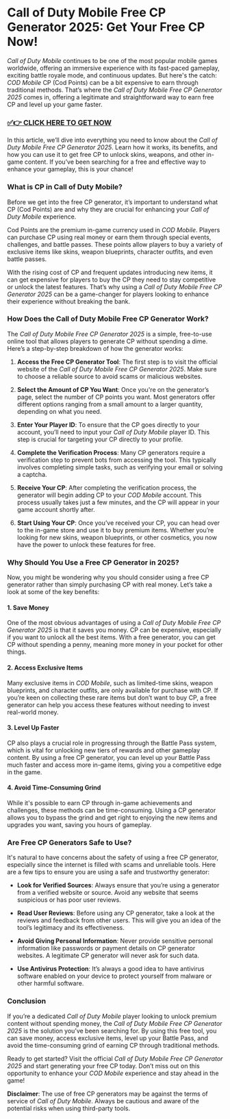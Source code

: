 # Call of Duty Mobile Free CP Generator 2025: Get Your Free CP Now!

*Call of Duty Mobile* continues to be one of the most popular mobile games worldwide, offering an immersive experience with its fast-paced gameplay, exciting battle royale mode, and continuous updates. But here's the catch: *COD Mobile* CP (Cod Points) can be a bit expensive to earn through traditional methods. That’s where the *Call of Duty Mobile Free CP Generator 2025* comes in, offering a legitimate and straightforward way to earn free CP and level up your game faster.

### [✅👉 CLICK HERE TO GET NOW](https://freerewards.xyz/call/of/duty/)

In this article, we’ll dive into everything you need to know about the *Call of Duty Mobile Free CP Generator 2025*. Learn how it works, its benefits, and how you can use it to get free CP to unlock skins, weapons, and other in-game content. If you’ve been searching for a free and effective way to enhance your gameplay, this is your chance!

### What is CP in Call of Duty Mobile?

Before we get into the free CP generator, it’s important to understand what CP (Cod Points) are and why they are crucial for enhancing your *Call of Duty Mobile* experience.

Cod Points are the premium in-game currency used in *COD Mobile*. Players can purchase CP using real money or earn them through special events, challenges, and battle passes. These points allow players to buy a variety of exclusive items like skins, weapon blueprints, character outfits, and even battle passes.

With the rising cost of CP and frequent updates introducing new items, it can get expensive for players to buy the CP they need to stay competitive or unlock the latest features. That’s why using a *Call of Duty Mobile Free CP Generator 2025* can be a game-changer for players looking to enhance their experience without breaking the bank.

### How Does the Call of Duty Mobile Free CP Generator Work?

The *Call of Duty Mobile Free CP Generator 2025* is a simple, free-to-use online tool that allows players to generate CP without spending a dime. Here’s a step-by-step breakdown of how the generator works:

1. **Access the Free CP Generator Tool**: The first step is to visit the official website of the *Call of Duty Mobile Free CP Generator 2025*. Make sure to choose a reliable source to avoid scams or malicious websites.

2. **Select the Amount of CP You Want**: Once you're on the generator’s page, select the number of CP points you want. Most generators offer different options ranging from a small amount to a larger quantity, depending on what you need.

3. **Enter Your Player ID**: To ensure that the CP goes directly to your account, you’ll need to input your *Call of Duty Mobile* player ID. This step is crucial for targeting your CP directly to your profile.

4. **Complete the Verification Process**: Many CP generators require a verification step to prevent bots from accessing the tool. This typically involves completing simple tasks, such as verifying your email or solving a captcha.

5. **Receive Your CP**: After completing the verification process, the generator will begin adding CP to your *COD Mobile* account. This process usually takes just a few minutes, and the CP will appear in your game account shortly after.

6. **Start Using Your CP**: Once you’ve received your CP, you can head over to the in-game store and use it to buy premium items. Whether you’re looking for new skins, weapon blueprints, or other cosmetics, you now have the power to unlock these features for free.

### Why Should You Use a Free CP Generator in 2025?

Now, you might be wondering why you should consider using a free CP generator rather than simply purchasing CP with real money. Let’s take a look at some of the key benefits:

#### 1. **Save Money**

One of the most obvious advantages of using a *Call of Duty Mobile Free CP Generator 2025* is that it saves you money. CP can be expensive, especially if you want to unlock all the best items. With a free generator, you can get CP without spending a penny, meaning more money in your pocket for other things.

#### 2. **Access Exclusive Items**

Many exclusive items in *COD Mobile*, such as limited-time skins, weapon blueprints, and character outfits, are only available for purchase with CP. If you’re keen on collecting these rare items but don’t want to buy CP, a free generator can help you access these features without needing to invest real-world money.

#### 3. **Level Up Faster**

CP also plays a crucial role in progressing through the Battle Pass system, which is vital for unlocking new tiers of rewards and other gameplay content. By using a free CP generator, you can level up your Battle Pass much faster and access more in-game items, giving you a competitive edge in the game.

#### 4. **Avoid Time-Consuming Grind**

While it's possible to earn CP through in-game achievements and challenges, these methods can be time-consuming. Using a CP generator allows you to bypass the grind and get right to enjoying the new items and upgrades you want, saving you hours of gameplay.

### Are Free CP Generators Safe to Use?

It's natural to have concerns about the safety of using a free CP generator, especially since the internet is filled with scams and unreliable tools. Here are a few tips to ensure you are using a safe and trustworthy generator:

- **Look for Verified Sources**: Always ensure that you’re using a generator from a verified website or source. Avoid any website that seems suspicious or has poor user reviews.
  
- **Read User Reviews**: Before using any CP generator, take a look at the reviews and feedback from other users. This will give you an idea of the tool’s legitimacy and its effectiveness.

- **Avoid Giving Personal Information**: Never provide sensitive personal information like passwords or payment details on CP generator websites. A legitimate CP generator will never ask for such data.

- **Use Antivirus Protection**: It’s always a good idea to have antivirus software enabled on your device to protect yourself from malware or other harmful software.

### Conclusion

If you’re a dedicated *Call of Duty Mobile* player looking to unlock premium content without spending money, the *Call of Duty Mobile Free CP Generator 2025* is the solution you’ve been searching for. By using this free tool, you can save money, access exclusive items, level up your Battle Pass, and avoid the time-consuming grind of earning CP through traditional methods.

Ready to get started? Visit the official *Call of Duty Mobile Free CP Generator 2025* and start generating your free CP today. Don’t miss out on this opportunity to enhance your *COD Mobile* experience and stay ahead in the game!

**Disclaimer**: The use of free CP generators may be against the terms of service of *Call of Duty Mobile*. Always be cautious and aware of the potential risks when using third-party tools.
